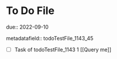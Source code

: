 # To Do File

due:: 2022-09-10

metadatafield:: todoTestFile_1143_45

- [ ] Task of todoTestFile_1143 1 [[Query me]]
